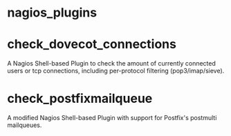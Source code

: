 # nagios_plugins


check_dovecot_connections
=========================
A Nagios Shell-based Plugin to check the amount of currently connected users or tcp connections, including per-protocol filtering (pop3/imap/sieve).


check_postfixmailqueue
=========================
A modified Nagios Shell-based Plugin with support for Postfix's postmulti mailqueues.

